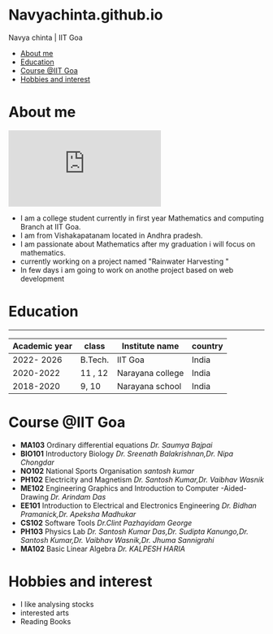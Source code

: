 # Navyachinta.github.io

Navya chinta | IIT Goa 
 
 * [About me]()
 * [Education](#education)
 * [Course @IIT Goa](course@iitgoa)
 * [Hobbies and interest](interests)
 
 # About me 
 
 ![Navya](https://www.freepik.com/free-vector/it-takes-two-tango-idiom_2956131.htm#query=cartoon%20face&position=4&from_view=keyword&track=ais)

-  I am a college student currently in first year Mathematics and computing Branch at IIT Goa.
-  I am from Vishakapatanam located in Andhra pradesh.
-  I am passionate about  Mathematics after my graduation i will focus on mathematics.
- currently working on a project named "Rainwater Harvesting "
- In few days i am going to work on anothe project based on web development

# Education
-----------

| Academic year | class   | Institute name  | country |
|---------------|---------|-----------------|---------|
| 2022- 2026    | B.Tech. | IIT Goa         | India   |
|2020-2022      | 11 , 12 | Narayana college|India    |
|2018-2020      |  9, 10  |Narayana school  | India   |

# Course @IIT Goa


* **MA103**   Ordinary differential equations   *Dr. Saumya Bajpai*       
* **BIO101**  Introductory Biology   *Dr. Sreenath Balakrishnan,Dr. Nipa Chongdar*       
* **NO102**   National Sports Organisation  *santosh kumar*
* **PH102**   Electricity and Magnetism      *Dr. Santosh Kumar,Dr. Vaibhav Wasnik*           
*  **ME102**   Engineering Graphics and Introduction to Computer -Aided-Drawing   *Dr. Arindam Das*         
*  **EE101**   Introduction to Electrical and Electronics Engineering      *Dr. Bidhan Pramanick,Dr. Apeksha Madhukar*      
*  **CS102**   Software Tools       *Dr.Clint Pazhayidam George*        
*  **PH103**   Physics Lab      *Dr. Santosh Kumar Das,Dr. Sudipta Kanungo,Dr. Santosh Kumar,Dr. Vaibhav Wasnik,Dr. Jhuma Sannigrahi*       
* **MA102**   Basic Linear Algebra       *Dr. KALPESH HARIA*


# Hobbies and interest


- I like analysing stocks
- interested arts 
- Reading Books 


